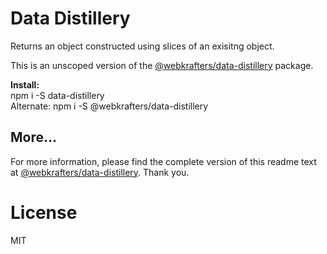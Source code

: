 # Data Distillery

Returns an object constructed using slices of an exisitng object.

This is an unscoped version of the [@webkrafters/data-distillery](https://www.npmjs.com/package/@webkrafters/data-distillery) package.

**Install:**\
npm i -S data-distillery\
Alternate: npm i -S @webkrafters/data-distillery

## More...

For more information, please find the complete version of this readme text at [@webkrafters/data-distillery](https://www.npmjs.com/package/@webkrafters/data-distillery). Thank you.

# License
MIT
 